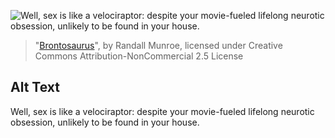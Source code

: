 ![Well, sex is like a velociraptor: despite your movie-fueled lifelong neurotic obsession, unlikely to be found in your house.](https://imgs.xkcd.com/comics/brontosaurus.png)
> "[Brontosaurus](https://xkcd.com/636/)", by Randall Munroe, licensed under Creative Commons Attribution-NonCommercial 2.5 License

## Alt Text
Well, sex is like a velociraptor: despite your movie-fueled lifelong neurotic obsession, unlikely to be found in your house.
